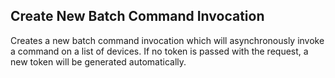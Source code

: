 Create New Batch Command Invocation
-----------------------------------
Creates a new batch command invocation which will asynchronously invoke
a command on a list of devices. If no token is passed with the request,
a new token will be generated automatically.